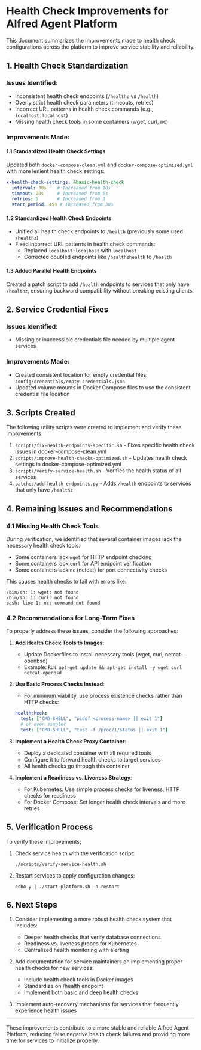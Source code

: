 # Health Check Improvements for Alfred Agent Platform

This document summarizes the improvements made to health check configurations across the platform to improve service stability and reliability.

## 1. Health Check Standardization

### Issues Identified:
- Inconsistent health check endpoints (`/healthz` vs `/health`)
- Overly strict health check parameters (timeouts, retries)
- Incorrect URL patterns in health check commands (e.g., `localhost:localhost`)
- Missing health check tools in some containers (wget, curl, nc)

### Improvements Made:

#### 1.1 Standardized Health Check Settings
Updated both `docker-compose-clean.yml` and `docker-compose-optimized.yml` with more lenient health check settings:

```yaml
x-health-check-settings: &basic-health-check
  interval: 30s    # Increased from 10s
  timeout: 20s     # Increased from 5s
  retries: 5       # Increased from 3
  start_period: 45s # Increased from 30s
```

#### 1.2 Standardized Health Check Endpoints
- Unified all health check endpoints to `/health` (previously some used `/healthz`)
- Fixed incorrect URL patterns in health check commands:
  - Replaced `localhost:localhost` with `localhost`
  - Corrected doubled endpoints like `/healthzhealth` to `/health`

#### 1.3 Added Parallel Health Endpoints
Created a patch script to add `/health` endpoints to services that only have `/healthz`, ensuring backward compatibility without breaking existing clients.

## 2. Service Credential Fixes

### Issues Identified:
- Missing or inaccessible credentials file needed by multiple agent services

### Improvements Made:
- Created consistent location for empty credential files: `config/credentials/empty-credentials.json`
- Updated volume mounts in Docker Compose files to use the consistent credential file location

## 3. Scripts Created

The following utility scripts were created to implement and verify these improvements:

1. `scripts/fix-health-endpoints-specific.sh` - Fixes specific health check issues in docker-compose-clean.yml
2. `scripts/improve-health-checks-optimized.sh` - Updates health check settings in docker-compose-optimized.yml
3. `scripts/verify-service-health.sh` - Verifies the health status of all services
4. `patches/add-health-endpoints.py` - Adds `/health` endpoints to services that only have `/healthz`

## 4. Remaining Issues and Recommendations

### 4.1 Missing Health Check Tools

During verification, we identified that several container images lack the necessary health check tools:

- Some containers lack `wget` for HTTP endpoint checking
- Some containers lack `curl` for API endpoint verification
- Some containers lack `nc` (netcat) for port connectivity checks

This causes health checks to fail with errors like:
```
/bin/sh: 1: wget: not found
/bin/sh: 1: curl: not found
bash: line 1: nc: command not found
```

### 4.2 Recommendations for Long-Term Fixes

To properly address these issues, consider the following approaches:

1. **Add Health Check Tools to Images**:
   - Update Dockerfiles to install necessary tools (wget, curl, netcat-openbsd)
   - Example: `RUN apt-get update && apt-get install -y wget curl netcat-openbsd`

2. **Use Basic Process Checks Instead**:
   - For minimum viability, use process existence checks rather than HTTP checks:
   ```yaml
   healthcheck:
     test: ["CMD-SHELL", "pidof <process-name> || exit 1"]
     # or even simpler
     test: ["CMD-SHELL", "test -f /proc/1/status || exit 1"]
   ```

3. **Implement a Health Check Proxy Container**:
   - Deploy a dedicated container with all required tools
   - Configure it to forward health checks to target services
   - All health checks go through this container

4. **Implement a Readiness vs. Liveness Strategy**:
   - For Kubernetes: Use simple process checks for liveness, HTTP checks for readiness
   - For Docker Compose: Set longer health check intervals and more retries

## 5. Verification Process

To verify these improvements:

1. Check service health with the verification script:
   ```
   ./scripts/verify-service-health.sh
   ```

2. Restart services to apply configuration changes:
   ```
   echo y | ./start-platform.sh -a restart
   ```

## 6. Next Steps

1. Consider implementing a more robust health check system that includes:
   - Deeper health checks that verify database connections
   - Readiness vs. liveness probes for Kubernetes
   - Centralized health monitoring with alerting

2. Add documentation for service maintainers on implementing proper health checks for new services:
   - Include health check tools in Docker images
   - Standardize on /health endpoint
   - Implement both basic and deep health checks

3. Implement auto-recovery mechanisms for services that frequently experience health issues

---

These improvements contribute to a more stable and reliable Alfred Agent Platform, reducing false negative health check failures and providing more time for services to initialize properly.
